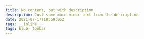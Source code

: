 ```yaml
---
title: No content, but with description
description: Just some more minor text from the description
date: 2021-07-17T18:59:05Z
tags: __inline__
tags: blub, foobar
---
```

